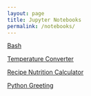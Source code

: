 ```yaml
---
layout: page
title: Jupyter Notebooks
permalink: /notebooks/
---
```


[Bash](https://tangalice.github.io/alicetang/jupyter/2022/08/29/Bash.html)

[Temperature Converter](https://tangalice.github.io/alicetang/java/jupyter/2022/08/28/TemperatureConverter.html)

[Recipe Nutrition Calculator](https://tangalice.github.io/alicetang/java/jupyter/2022/08/26/Nutrition.html)

[Python Greeting](https://tangalice.github.io/alicetang/python/jupyter/2022/08/21/PythonJupyterNotebook.html)
